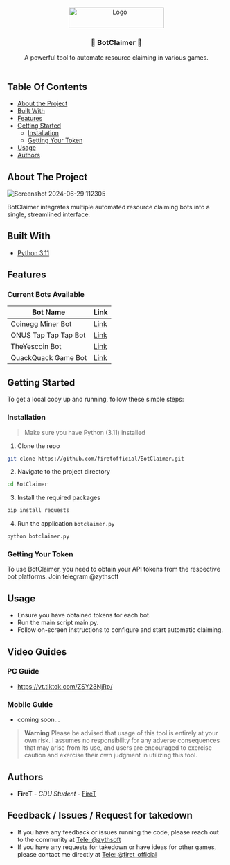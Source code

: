 <br/>
<p align="center">
  <a href="https://github.com/firetofficial/BotClaimer">
    <img src="https://i.imgur.com/bSb0JKK.png" alt="Logo" width="220" height="48">
  </a>
  <h3 align="center">🤖 BotClaimer 🤖</h3>

  <p align="center">
    A powerful tool to automate resource claiming in various games.
    <br/>
    <br/>
  </p>
</p>


## Table Of Contents

* [About the Project](#about-the-project)
* [Built With](#built-with)
* [Features](#features)
* [Getting Started](#getting-started)
  * [Installation](#installation)
  * [Getting Your Token](#getting-your-token)
* [Usage](#usage)
* [Authors](#authors)

## About The Project

![Screenshot 2024-06-29 112305](https://github.com/firetofficial/BotClaimer/assets/120646974/6a16ffea-aa29-4c66-95f4-02c749995a4c)

BotClaimer integrates multiple automated resource claiming bots into a single, streamlined interface.

## Built With

- [Python 3.11](https://www.python.org/)
  
## Features

### Current Bots Available
| Bot Name               | Link                                                                                   |
|------------------------|----------------------------------------------------------------------------------------|
| Coinegg Miner Bot      | [Link](https://t.me/coinegg_miner_bot/miniapp?startapp=kBNoWEHfEAAY53q4c28)           |
| ONUS Tap Tap Tap Bot   | [Link](https://t.me/onus_tap_tap_tap_bot?start=1720343272633)                           |
| TheYescoin Bot         | [Link](https://t.me/theYescoin_bot/Yescoin?startapp=vgeCvo)                             |
| QuackQuack Game Bot    | [Link](https://t.me/quackquack_game_bot/myapp?startapp=JjpxaUV31D)                     |

## Getting Started

To get a local copy up and running, follow these simple steps:

### Installation
> Make sure you have Python (3.11) installed
1. Clone the repo

```sh
git clone https://github.com/firetofficial/BotClaimer.git
```

2. Navigate to the project directory

```sh
cd BotClaimer
```

3. Install the required packages

```sh
pip install requests
```
4. Run the application `botclaimer.py`

```sh
python botclaimer.py
```

### Getting Your Token
To use BotClaimer, you need to obtain your API tokens from the respective bot platforms.
Join telegram @zythsoft

## Usage
- Ensure you have obtained tokens for each bot.
- Run the main script main.py.
- Follow on-screen instructions to configure and start automatic claiming.
  

## Video Guides
### PC Guide 
- https://vt.tiktok.com/ZSY23NjRp/
### Mobile Guide
- coming soon...


> **Warning**
> Please be advised that usage of this tool is entirely at your own risk. I assumes no responsibility for any adverse consequences that may arise from its use, and users are encouraged to exercise caution and exercise their own judgment in utilizing this tool.

## Authors

* **FireT** - *GDU Student* - [FireT](https://github.com/firetofficial)


## Feedback / Issues / Request for takedown
- If you have any feedback or issues running the code, please reach out to the community at [Tele: @zythsoft](https://t.me/zythsoft)
- If you have any requests for takedown or have ideas for other games, please contact me directly at [Tele: @firet_official](https://t.me/firet_official)
